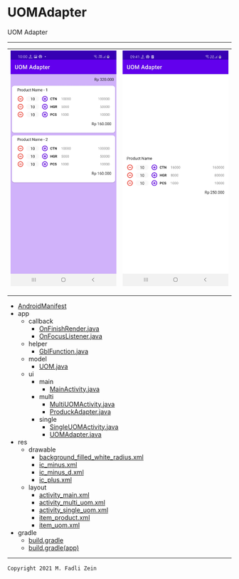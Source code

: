 # UOMAdapter
 UOM Adapter

---

|![](https://github.com/gzeinnumer/UOMAdapter/blob/master/preview/preview1.jpg)|![](https://github.com/gzeinnumer/UOMAdapter/blob/master/preview/preview2.jpg)|
|---|---|

---

- [AndroidManifest]()
- app
  - callback
    - [OnFinishRender.java](https://github.com/gzeinnumer/UOMAdapter/blob/master/app/src/main/java/com/gzeinnumer/uomadapter/callback/OnFinishRender.java)
    - [OnFocusListener.java](https://github.com/gzeinnumer/UOMAdapter/blob/master/app/src/main/java/com/gzeinnumer/uomadapter/callback/OnFocusListener.java)
  - helper
    - [GblFunction.java](https://github.com/gzeinnumer/UOMAdapter/blob/master/app/src/main/java/com/gzeinnumer/uomadapter/helper/GblFunction.java)
  - model
    - [UOM.java](https://github.com/gzeinnumer/UOMAdapter/blob/master/app/src/main/java/com/gzeinnumer/uomadapter/model/UOM.java)
  - ui
    - main
      - [MainActivity.java](https://github.com/gzeinnumer/UOMAdapter/blob/master/app/src/main/java/com/gzeinnumer/uomadapter/ui/main/MainActivity.java)
    - multi
      - [MultiUOMActivity.java](https://github.com/gzeinnumer/UOMAdapter/blob/master/app/src/main/java/com/gzeinnumer/uomadapter/ui/multi/MultiUOMActivity.java)
      - [ProduckAdapter.java](https://github.com/gzeinnumer/UOMAdapter/blob/master/app/src/main/java/com/gzeinnumer/uomadapter/ui/multi/ProduckAdapter.java)
    - single
      - [SingleUOMActivity.java](https://github.com/gzeinnumer/UOMAdapter/blob/master/app/src/main/java/com/gzeinnumer/uomadapter/ui/single/SingleUOMActivity.java)
      - [UOMAdapter.java](https://github.com/gzeinnumer/UOMAdapter/blob/master/app/src/main/java/com/gzeinnumer/uomadapter/ui/single/UOMAdapter.java)
- res
  - drawable
    - [background_filled_white_radius.xml](https://github.com/gzeinnumer/UOMAdapter/blob/master/app/src/main/res/drawable/background_filled_white_radius.xml)
    - [ic_minus.xml](https://github.com/gzeinnumer/UOMAdapter/blob/master/app/src/main/res/drawable/ic_minus.xml)
    - [ic_minus_d.xml](https://github.com/gzeinnumer/UOMAdapter/blob/master/app/src/main/res/drawable/ic_minus_d.xml)
    - [ic_plus.xml](https://github.com/gzeinnumer/UOMAdapter/blob/master/app/src/main/res/drawable/ic_plus.xml)
  - layout
    - [activity_main.xml](https://github.com/gzeinnumer/UOMAdapter/blob/master/app/src/main/res/layout/activity_main.xml)
    - [activity_multi_uom.xml](https://github.com/gzeinnumer/UOMAdapter/blob/master/app/src/main/res/layout/activity_multi_uom.xml)
    - [activity_single_uom.xml](https://github.com/gzeinnumer/UOMAdapter/blob/master/app/src/main/res/layout/activity_single_uom.xml)
    - [item_product.xml](https://github.com/gzeinnumer/UOMAdapter/blob/master/app/src/main/res/layout/item_product.xml)
    - [item_uom.xml](https://github.com/gzeinnumer/UOMAdapter/blob/master/app/src/main/res/layout/item_uom.xml)
- gradle
  - [build.gradle](https://github.com/gzeinnumer/UOMAdapter/blob/master/build.gradle)
  - [build.gradle(app)](https://github.com/gzeinnumer/UOMAdapter/blob/master/app/build.gradle)

---

```
Copyright 2021 M. Fadli Zein
```